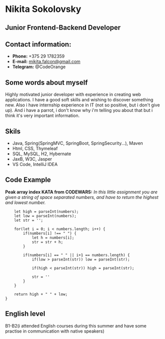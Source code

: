 # Nikita Sokolovsky

## **Junior Frontend-Backend Developer**

## Contact information:
* **Phone:** +375 29 1782359
* **E-mail:** mikita.falcon@gmail.com
* **Telegram:** @CodeOrange

## **Some words about myself**
Highly motivated junior developer with experience in creating web applications. I have a good soft skills and wishing to discover something new.
Also i have internship experience in IT (not so positive, but i don't give up). And i have a parrot, i don't know why i'm telling you about that but i think it's very important information.
## **Skils**
* Java, Spring(SpringMVC, SpringBoot, SpringSecurity...), Maven
* Html, CSS, Thymeleaf
* SQL, MySQL, H2, Hybernate
* JaxB, W3C, Jasper
* VS Code, IntelliJ IDEA

## **Code Example** 
 **Peak array index KATA from CODEWARS:** 
 *In this little assignment you are given a string of space separated numbers, and have to return the highest and lowest number.*
```function highAndLow(numbers) {
    let high = parseInt(numbers);
    let low = parseInt(numbers);
    let str = '';
    
    for(let i = 0; i < numbers.length; i++) {
        if(numbers[i] !== " ") {
            let h = numbers[i];
            str = str + h;
        }
        
        if(numbers[i] == " " || i+1 == numbers.length) {
            if(low > parseInt(str)) low = parseInt(str);

            if(high < parseInt(str)) high = parseInt(str);

            str = ''
        }
    }

    return high + " " + low;
}
```
## **English level**
B1-B2(i attended English courses during this summer and have some practise in communication with native speakers)

